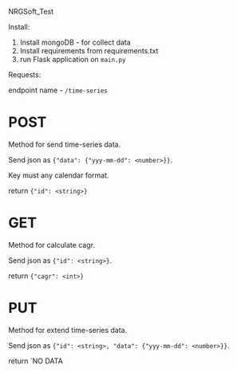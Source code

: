 NRGSoft_Test

Install:

1. Install mongoDB - for collect data
2. Install requirements from requirements.txt
3. run Flask application on `main.py`

Requests:

endpoint name - `/time-series`

# POST

Method for send time-series data.

Send json as `{"data": {"yyy-mm-dd": <number>}}`. 

Key must any calendar format.

return `{"id": <string>}`

# GET

Method for calculate cagr.

Send json as `{"id": <string>}`. 

return `{"cagr": <int>}`

# PUT

Method for extend time-series data.

Send json as `{"id": <string>, "data": {"yyy-mm-dd": <number>}}`. 

return `NO DATA
